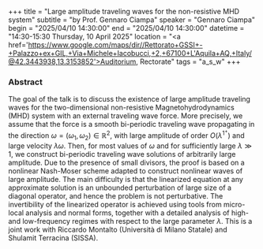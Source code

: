 +++
title = "Large amplitude traveling waves for the non-resistive MHD system"
subtitle = "by Prof. Gennaro Ciampa"
speaker = "Gennaro Ciampa"
begin = "2025/04/10  14:30:00"
end = "2025/04/10  14:30:00"
datetime = "14:30-15:30 Thursday, 10 April 2025"
location = "<a href='https://www.google.com/maps/dir//Rettorato+GSSI+-+Palazzo+ex+GIL,+Via+Michele+Iacobucci,+2,+67100+L'Aquila+AQ,+Italy/@42.3443938,13.3153852'>Auditorium, Rectorate</a>"
tags = "a_s_w"
+++

### Abstract
The goal of the talk is to discuss the existence of large amplitude traveling waves for the two-dimensional non-resistive Magnetohydrodynamics (MHD) system with an external traveling wave force. More precisely, we assume that the force is a smooth bi-periodic traveling wave propagating in the direction $\omega = (\omega_1, \omega_2)\in \mathbb{R}^2$, with large amplitude of order $O(\lambda^{1^+})$ and large velocity $\lambda\omega$. Then, for most values of $\omega$ and for sufficiently large $\lambda \gg 1$, we construct bi-periodic traveling wave solutions of arbitrarily large amplitude. Due to the presence of small divisors, the proof is based on a nonlinear Nash-Moser scheme adapted to construct nonlinear waves of large amplitude. The main difficulty is that the linearized equation at any approximate solution is an unbounded perturbation of large size of a diagonal operator, and hence the problem is not perturbative. The invertibility of the linearized operator is achieved using tools from micro-local analysis and normal forms, together with a detailed analysis of high- and low-frequency regimes with respect to the large parameter $\lambda$. This is a joint work with Riccardo Montalto (Università di Milano Statale) and Shulamit Terracina (SISSA).
